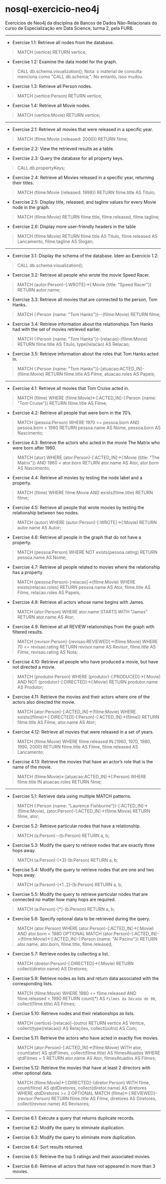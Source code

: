 # nosql-exercicio-neo4j
Exercícios de Neo4j da disciplina de Bancos de Dados Não-Relacionais do curso de Especialização em Data Science, turma 2, pela FURB.

-----

- Exercise 1.1: Retrieve all nodes from the database.
> MATCH (vertice) RETURN vertice;

- Exercise 1.2: Examine the data model for the graph.
> CALL db.schema.visualization();
Nota: o material de consulta menciona como "CALL db.schema;". No entanto, isso mudou.

- Exercise 1.3: Retrieve all Person nodes.
> MATCH (vertice:Person) RETURN vertice;

- Exercise 1.4: Retrieve all Movie nodes.
> MATCH (vertice:Movie) RETURN vertice;

-----

- Exercise 2.1: Retrieve all movies that were released in a specific year.
> MATCH (filme:Movie {released: 2000}) RETURN filme;

- Exercise 2.2: View the retrieved results as a table.


- Exercise 2.3: Query the database for all property keys.
> CALL db.propertyKeys;

- Exercise 2.4: Retrieve all Movies released in a specific year, returning their titles.
> MATCH (filme:Movie {released: 1998}) RETURN filme.title AS Titulo;

- Exercise 2.5: Display title, released, and tagline values for every Movie node in the graph.
> MATCH (filme:Movie) RETURN filme.title, filme.released, filme.tagline;

- Exercise 2.6: Display more user-friendly headers in the table
> MATCH (filme:Movie) RETURN filme.title AS Titulo, filme.released AS Lancamento, filme.tagline AS Slogan;

-----

- Exercise 3.1: Display the schema of the database.
Idem ao Exercício 1.2:
> CALL db.schema.visualization();

- Exercise 3.2: Retrieve all people who wrote the movie Speed Racer.
> MATCH (autor:Person)-[:WROTE]->(:Movie {title: "Speed Racer"}) RETURN autor.name;

- Exercise 3.3: Retrieve all movies that are connected to the person, Tom Hanks.
> MATCH (:Person {name: "Tom Hanks"})--(filme:Movie) RETURN filme;

- Exercise 3.4: Retrieve information about the relationships Tom Hanks had with the set of movies retrieved earlier.
> MATCH (:Person {name: "Tom Hanks"})-[relacao]-(filme:Movie) RETURN filme.title AS Titulo, type(relacao) AS Relacao;

- Exercise 3.5: Retrieve information about the roles that Tom Hanks acted in.
> MATCH (:Person {name: "Tom Hanks"})-[atuacao:ACTED_IN]-(filme:Movie) RETURN filme.title AS Filme, atuacao.roles AS Papeis;

-----

- Exercise 4.1: Retrieve all movies that Tom Cruise acted in.
> MATCH (filme)
  WHERE (filme:Movie)<-[:ACTED_IN]-(:Person {name: "Tom Cruise"})
  RETURN filme.title AS Filme;

- Exercise 4.2: Retrieve all people that were born in the 70’s.
> MATCH (pessoa:Person)
  WHERE 1970 <= pessoa.born AND pessoa.born < 1980
  RETURN pessoa.name AS Nome, pessoa.born AS Nascimento;

- Exercise 4.3: Retrieve the actors who acted in the movie The Matrix who were born after 1960.
> MATCH (ator)
  WHERE (ator:Person)-[:ACTED_IN]->(:Movie {title: "The Matrix"})
        AND 1960 < ator.born
  RETURN ator.name AS Ator, ator.born AS Nascimento;

- Exercise 4.4: Retrieve all movies by testing the node label and a property.
> MATCH (filme)
  WHERE filme:Movie AND exists(filme.title)
  RETURN filme;

- Exercise 4.5: Retrieve all people that wrote movies by testing the relationship between two nodes.
> MATCH (autor)
  WHERE (autor:Person)-[:WROTE]->(:Movie)
  RETURN autor.name AS Autor;

- Exercise 4.6: Retrieve all people in the graph that do not have a property.
> MATCH (pessoa:Person)
  WHERE NOT exists(pessoa.rating)
  RETURN pessoa.name AS Nome;

- Exercise 4.7: Retrieve all people related to movies where the relationship has a property.
> MATCH (pessoa:Person)-[relacao]->(filme:Movie)
  WHERE exists(relacao.roles)
  RETURN pessoa.name AS Ator, filme.title AS Filme, relacao.roles AS Papeis;

- Exercise 4.8: Retrieve all actors whose name begins with James.
> MATCH (ator:Person)
  WHERE ator.name STARTS WITH "James"
  RETURN ator.name AS Ator;

- Exercise 4.9: Retrieve all all REVIEW relationships from the graph with filtered results.
> MATCH (revisor:Person)-[revisao:REVIEWED]->(filme:Movie)
  WHERE 70 <= revisao.rating
  RETURN revisor.name AS Revisor, filme.title AS Filme, revisao.rating AS Nota;

- Exercise 4.10: Retrieve all people who have produced a movie, but have not directed a movie.
> MATCH (produtor:Person)
  WHERE (produtor)-[:PRODUCED]->(:Movie)
        AND NOT (produtor)-[:DIRECTED]->(:Movie)
  RETURN produtor.name AS Produtor;

- Exercise 4.11: Retrieve the movies and their actors where one of the actors also directed the movie.
> MATCH (ator:Person)-[:ACTED_IN]->(filme:Movie)
  WHERE exists((filme)<-[:DIRECTED]-(:Person)-[:ACTED_IN]->(filme))
  RETURN filme.title AS Filme, ator.name AS Ator;

- Exercise 4.12: Retrieve all movies that were released in a set of years.
> MATCH (filme:Movie)
  WHERE filme.released IN [1960, 1970, 1980, 1990, 2000]
  RETURN filme.title AS Filme, filme.released AS Lancamento;

- Exercise 4.13: Retrieve the movies that have an actor’s role that is the name of the movie.
> MATCH (filme:Movie)<-[atuacao:ACTED_IN]->(:Person)
  WHERE filme.title IN atuacao.roles
  RETURN filme;

-----

- Exercise 5.1: Retrieve data using multiple MATCH patterns.
> MATCH (:Person {name: "Laurence Fishburne"})-[:ACTED_IN]->(filme:Movie),
        (ator:Person)-[:ACTED_IN]->(filme:Movie)
  RETURN filme, ator;

- Exercise 5.2: Retrieve particular nodes that have a relationship.
> MATCH (a:Person)--(b:Person) RETURN a, b;

- Exercise 5.3: Modify the query to retrieve nodes that are exactly three hops away.
> MATCH (a:Person)-[*3]-(b:Person) RETURN a, b;

- Exercise 5.4: Modify the query to retrieve nodes that are one and two hops away.
> MATCH (a:Person)-[*1..2]-(b:Person) RETURN a, b;

- Exercise 5.5: Modify the query to retrieve particular nodes that are connected no matter how many hops are required.
> MATCH (a:Person)-[*]-(b:Person) RETURN a, b;

- Exercise 5.6: Specify optional data to be retrieved during the query.
> MATCH (ator:Person)
  WHERE (ator:Person)-[:ACTED_IN]->(:Movie)
        AND ator.born < 1980
  OPTIONAL MATCH (ator:Person)-[:ACTED_IN]->(filme:Movie)<-[:ACTED_IN]-(:Person {name: "Al Pacino"})
  RETURN ator.name, ator.born, filme.title, filme.released;

- Exercise 5.7: Retrieve nodes by collecting a list.
> MATCH (diretor:Person)-[:DIRECTED]->(:Movie)
  RETURN collect(diretor.name) AS Diretores;

- Exercise 5.9: Retrieve nodes as lists and return data associated with the corresponding lists.
> MATCH (filme:Movie)
  WHERE 1980 <= filme.released AND filme.released < 1990
  RETURN count(*) AS `Filmes da Década de 80`, collect(filme.title) AS Filmes;

- Exercise 5.10: Retrieve nodes and their relationships as lists.
> MATCH (vertice)-[relacao]-(outro)
  RETURN vertice AS Vértice, collect(type(relacao)) AS Relações, collect(outro) AS Com;

- Exercise 5.11: Retrieve the actors who have acted in exactly five movies.
> MATCH (ator:Person)-[:ACTED_IN]->(filme:Movie)
  WITH ator, count(ator) AS qtdFilmes, collect(filme.title) AS filmesAtuados
  WHERE qtdFilmes = 5
  RETURN ator.name AS Ator, filmesAtuados AS Filmes;

- Exercise 5.12: Retrieve the movies that have at least 2 directors with other optional data.
> MATCH (filme:Movie)<-[:DIRECTED]-(diretor:Person)
  WITH filme, count(filme) AS qtdDiretores, collect(diretor.name) AS diretores
  WHERE qtdDiretores >= 2
  OPTIONAL MATCH (filme)<-[:REVIEWED]-(revisor:Person)
  RETURN filme.title AS Filme, diretores AS Diretores, collect(revisor.name) AS Revisores;

-----

- Exercise 6.1: Execute a query that returns duplicate records.

- Exercise 6.2: Modify the query to eliminate duplication.

- Exercise 6.3: Modify the query to eliminate more duplication.

- Exercise 6.4: Sort results returned.

- Exercise 6.5: Retrieve the top 5 ratings and their associated movies.

- Exercise 6.6: Retrieve all actors that have not appeared in more than 3 movies.

-----
